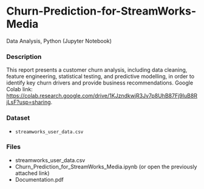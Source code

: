 # Churn-Prediction-for-StreamWorks-Media
Data Analysis, Python (Jupyter Notebook)

### Description
This report presents a customer churn analysis, including data cleaning, feature engineering, statistical testing, and predictive modelling, in order to identify key churn drivers and provide business recommendations. Google Colab link: https://colab.research.google.com/drive/1KJzndkwjR3Jv7p8UhB87Fj9IuB8RjLsF?usp=sharing.

### Dataset
* `streamworks_user_data.csv`

### Files
* streamworks_user_data.csv
* Churn_Prediction_for_StreamWorks_Media.ipynb (or open the previously attached link)
* Documentation.pdf
